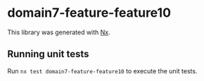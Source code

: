# domain7-feature-feature10

This library was generated with [Nx](https://nx.dev).

## Running unit tests

Run `nx test domain7-feature-feature10` to execute the unit tests.

